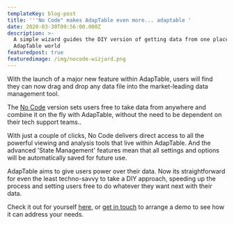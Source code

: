 ```yaml
---
templateKey: blog-post
title: '''No Code" makes AdapTable even more... adaptable '
date: 2020-03-30T09:56:00.000Z
description: >-
  A simple wizard guides the DIY version of getting data from one place into the
  AdapTable world
featuredpost: true
featuredimage: /img/nocode-wizjard.png
---
```

With the launch of a major new feature within AdapTable, users will find they can now drag and drop any data file into the market-leading data management tool.  



The [No Code](https://demo.adaptabletools.com/admin/aggridnocodedemo) version sets users free to take data from anywhere and combine it on the fly with AdapTable, without the need to be dependent on their tech support teams.. 



With just a couple of clicks, No Code delivers direct access to all the powerful viewing and analysis tools that live within AdapTable.  And the advanced 'State Management' features mean that all settings and options will be automatically saved for future use. 



AdapTable aims to give users power over their data.   Now its straightforward for even the least techno-savvy to take a DIY approach, speeding up the process and setting users free to do whatever they want next with their data.  



Check it out for yourself [here](https://demo.adaptabletools.com/admin/aggridnocodedemo), or [get in touch](<mailto: sales@adaptabletools.com>) to arrange a demo to see how it can address your needs.
